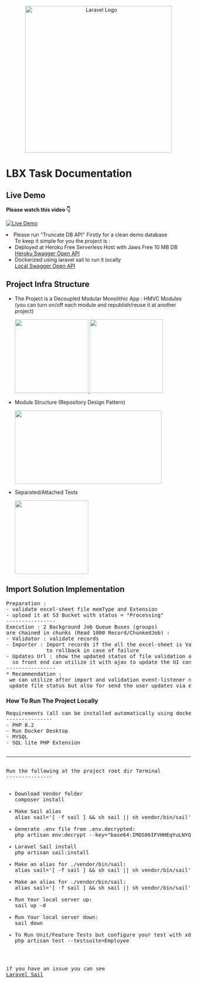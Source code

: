 <p align="center"><a href="https://laravel.com" target="_blank"><img src="https://raw.githubusercontent.com/laravel/art/master/logo-lockup/5%20SVG/2%20CMYK/1%20Full%20Color/laravel-logolockup-cmyk-red.svg" width="400" alt="Laravel Logo"></a></p>

<h1>LBX Task Documentation</h1>

<h2>Live Demo</h2>
<strong>Please watch this video 👇</strong>

[![Live Demo](https://img.youtube.com/vi/8rP9GRuBH-w/0.jpg)](https://youtu.be/8rP9GRuBH-w)
<li> Please run "Truncate DB API" Firstly for a clean demo database
<ul>To keep it simple for you the project is : 
<li> Deployed at Heroku Free Serverless Host with Jaws Free 10 MB DB
<br>
  <a target="_blank" href="http://lbx-task-ac05b2f76b97.herokuapp.com/api/documentation#/Demo/truncateDB">Heroku Swagger Open API</a>
<li> Dockerized using laravel sail to run it locally
<br>
  <a target="_blank" href="http://localhost:8000/api/documentation#/Demo/truncateDB">Local Swagger Open API</a>
</ul>

<h2>Project Infra Structure</h2>
<ul>
<li> The Project is a Decoupled Modular Monolithic App :
    HMVC Modules (you can turn on/off each module and republish/reuse it at another project)
<p>
<a target="_blank" href="https://drive.google.com/uc?export=view&id=1DT3YIcfRSaU_SeiSzPht_vljOWu745Sr">
<img src="https://drive.google.com/uc?export=view&id=1DT3YIcfRSaU_SeiSzPht_vljOWu745Sr" width="200" height="200">
</a>

<a target="_blank" href="https://drive.google.com/uc?export=view&id=18jSzl7SrJKevpDNko9kgWgvZLWJwXK_Y">
<img src="https://drive.google.com/uc?export=view&id=18jSzl7SrJKevpDNko9kgWgvZLWJwXK_Y" width="200" height="200">
</a>
</p>

<li> Module Structure (Repository Design Pattern)
<p>
<a target="_blank" href="https://drive.google.com/uc?export=view&id=1_CTRCCiZ0X4nG06_xTv48y6MH5vBb1gx">
<img src="https://drive.google.com/uc?export=view&id=1_CTRCCiZ0X4nG06_xTv48y6MH5vBb1gx" width="400" height="200">
</a>
</p>

<li> Separated/Attached Tests
<p>
<a target="_blank" href="https://drive.google.com/uc?export=view&id=1JzE_2ZtJXvIZjWXmb_tZUAmE3gsHgdD4">
<img src="https://drive.google.com/uc?export=view&id=1JzE_2ZtJXvIZjWXmb_tZUAmE3gsHgdD4" width="200" height="200">
</a>
</p>
</ul>

<h2>Import Solution Implementation</h2>
<pre>
Preparation :
- validate excel-sheet file memType and Extension
- upload it at S3 Bucket with status = "Processing"
----------------
Execution : 2 Background Job Queue Buses (groups)
are chained in chunks (Read 1000 Record/ChunkedJob) :
- Validator : validate records
- Importer : Import records if the all the excel-sheet is Valid with ability 
             to rollback in case of failure
- Updates Url : show the updated status of file validation and importation
  so front end can utilize it with ajax to update the UI continuously
----------------
* Recommendation :
 we can utilize after import and validation event-listener not only to
 update file status but also for send the user updates via email
</pre>

<h3>How To Run The Project Locally</h3>
<pre>
Requirements (all can be installed automatically using docker desktop):
---------------
- PHP 8.2
- Run Docker Desktop
- MYSQL
- SQL lite PHP Extension

<hr>
Run the following at the project root dir Terminal
---------------
<ul>
<li>Download Vendor folder
composer install

<li>Make Sail alias
alias sail='[ -f sail ] && sh sail || sh vendor/bin/sail'

<li>Generate .env file from .env.decrypted:
php artisan env:decrypt --key="base64:IMQS06IFVHHEqYuLNYQRQ1XYEyEXUr57kNXqkpBIPlo="

<li>Laravel Sail install
php artisan sail:install

<li>Make an alias for ./vendor/bin/sail:
alias sail='[ -f sail ] && sh sail || sh vendor/bin/sail'

<li>Make an alias for ./vendor/bin/sail:
alias sail='[ -f sail ] && sh sail || sh vendor/bin/sail'

<li>Run Your local server up:
sail up -d

<li>Run Your local server down:
sail down

<li>To Run Unit/Feature Tests but configure your test with xdebug
php artisan test --testsuite=Employee
</ul>

if you have an issue you can see <a href="https://laravel.com/docs/10.x/sail">Laravel Sail</a>
</pre>

